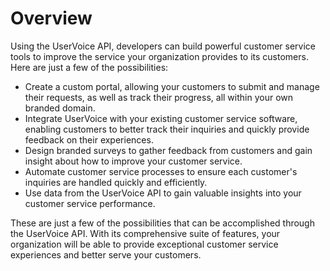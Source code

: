 # Overview

 Using the UserVoice API, developers can build powerful customer service tools to improve the service your organization provides to its customers. Here are just a few of the possibilities:

- Create a custom portal, allowing your customers to submit and manage their requests, as well as track their progress, all within your own branded domain.
- Integrate UserVoice with your existing customer service software, enabling customers to better track their inquiries and quickly provide feedback on their experiences.
- Design branded surveys to gather feedback from customers and gain insight about how to improve your customer service.
- Automate customer service processes to ensure each customer's inquiries are handled quickly and efficiently.
- Use data from the UserVoice API to gain valuable insights into your customer service performance.

These are just a few of the possibilities that can be accomplished through the UserVoice API. With its comprehensive suite of features, your organization will be able to provide exceptional customer service experiences and better serve your customers.
